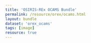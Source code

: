 ```yaml
---
title: 'OSIRIS-REx OCAMS Bundle'
permalink: /resource/orex/ocams.html
layout: bundle
dataset: 'orex_ocams'
tags: [image]
resource: true
---
```

